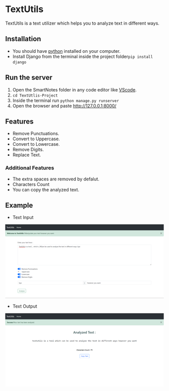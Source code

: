 # TextUtils
TextUtils is a text utilizer which helps you to analyze text in different ways.

## Installation
- You should have [python](https://www.python.org/downloads/) installed on your computer.
- Install Django from the terminal inside the project folder```pip install django```

## Run the server
1. Open the SmartNotes folder in any code editor like [VScode](https://code.visualstudio.com/).
2. ```cd TextUtlis-Project```
3. Inside the terminal run ```python manage.py runserver```
4. Open the browser and paste http://127.0.0.1:8000/

## Features
* Remove Punctuations.
* Convert to Uppercase.
* Convert to Lowercase.
* Remove Digits.
* Replace Text.

### Additional Features
* The extra spaces are removed by defalut.
* Characters Count
* You can copy the analyzed text.

## Example
* Text Input

![Example](/examples/ex1.png)

* Text Output

![Example](/examples/ex2.png)
